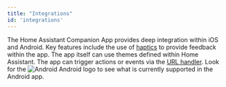 ```yaml
---
title: "Integrations"
id: 'integrations'
---
```


The Home Assistant Companion App provides deep integration within iOS and Android. Key features include the use of [haptics](haptics.md) to provide feedback within the app. The app itself can use themes defined within Home Assistant. The app can trigger actions or events via the [URL handler](url-handler.md).  Look for the ![Android](/assets/android.svg) Android logo to see what is currently supported in the Android app.
